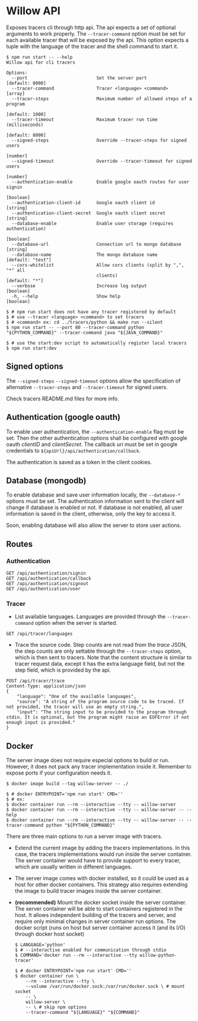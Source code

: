 # Willow API

Exposes tracers cli through http api.
The api expects a set of optional arguments to work properly.
The `--tracer-command` option must be set for each available tracer that will be exposed by the api.
This option expects a tuple with the language of the tracer and the shell command to start it.

```shell
$ npm run start -- --help
Willow api for cli tracers

Options:
  --port                          Set the server port            [default: 8000]
  --tracer-command                Tracer <language> <command>            [array]
  --tracer-steps                  Maximum number of allowed steps of a program
                                                                 [default: 1000]
  --tracer-timeout                Maximum tracer run time (milliseconds)
                                                                 [default: 8000]
  --signed-steps                  Override --tracer-steps for signed users
                                                                        [number]
  --signed-timeout                Override --tracer-timeout for signed users
                                                                        [number]
  --authentication-enable         Enable google oauth routes for user signin
                                                                       [boolean]
  --authentication-client-id      Google oauth client id                [string]
  --authentication-client-secret  Google oauth client secret            [string]
  --database-enable               Enable user storage (requires authentication)
                                                                       [boolean]
  --database-url                  Connection url to mongo database      [string]
  --database-name                 The mongo database name      [default: "test"]
  --cors-whitelist                Allow cors clients (split by ",", "*" all
                                  clients)                        [default: "*"]
  --verbose                       Increase log output                  [boolean]
  -h, --help                      Show help                            [boolean]

$ # npm run start does not have any tracer registered by default
$ # use --tracer <language> <command> to set tracers
$ # <command> ex: cd ../tracers/python && make run --silent
$ npm run start -- --port 80 --tracer-command python "${PYTHON_COMMAND}" --tracer-command java "${JAVA_COMMAND}"

$ # use the start:dev script to automatically register local tracers
$ npm run start:dev
```

## Signed options

The `--signed-steps` `--signed-timeout` options allow the specification of alternative `--tracer-steps` and `--tracer-timeout` for signed users.

Check tracers README.md files for more info.

## Authentication (google oauth)

To enable user authentication, the `--authentication-enable` flag must be set.
Then the other authentication options shall be configured with google oauth _clientID_ and _clientSecret_.
The callback uri must be set in google credentials to `${apiUrl}/api/authentication/callback`.

The authentication is saved as a token in the client cookies.

## Database (mongodb)

To enable database and save user information locally, the `--database-*` options must be set.
The authentication information sent to the client will change if database is enabled or not.
If database is not enabled, all user information is saved in the client, otherwise, only the key to access it.

Soon, enabling database will also allow the server to store user actions.

## Routes

### Authentication

```http
GET /api/authentication/signin
GET /api/authentication/callback
GET /api/authentication/signout
GET /api/authentication/user
```

### Tracer

-   List available languages. Languages are provided through the `--tracer-command` option when the server is started.

```http
GET /api/tracer/languages
```

-   Trace the source code.
    Step counts are not read from the _trace_ JSON, the step counts are only settable through the `--tracer-steps` option, which is then sent to tracers.
    Note that the content structure is similar to tracer request data, except it has the extra language field, but not the step field, which is provided by the api.

```http
POST /api/tracer/trace
Content-Type: application/json
{
    "language": "One of the available languages",
    "source": "A string of the program source code to be traced. If not provided, the tracer will use an empty string.",
    "input": "The string input to be provided to the program through stdin. It is optional, but the program might raise an EOFError if not enough input is provided."
}
```

## Docker

The server image does not require especial options to build or run.
However, it does not pack any tracer implementation inside it.
Remember to expose ports if your configuration needs it.

```shell
$ docker image build --tag willow-server -- ./

$ # docker ENTRYPOINT='npm run start' CMD=''
$ # ex:
$ docker container run --rm --interactive --tty -- willow-server
$ docker container run --rm --interactive --tty -- willow-server -- --help
$ docker container run --rm --interactive --tty -- willow-server -- --tracer-command python "${PYTHON_COMMAND}"
```

There are three main options to run a server image with tracers.

-   Extend the current image by adding the tracers implementations.
    In this case, the tracers implementations would run inside the server container.
    The server container would have to provide support to every tracer, which are usually written in different languages.

-   The server image comes with docker installed, so it could be used as a host for other docker containers.
    This strategy also requires extending the image to build tracer images inside the server container.

-   **(recommended)** Mount the docker socket inside the server container.
    The server container will be able to start containers registered in the host.
    It allows independent building of the tracers and server, and require only minimal changes in server container run options.
    The docker script (runs on host but server container access it (and its I/O) through docker host socket)

    ```shell
    $ LANGUAGE='python'
    $ # --interactive enabled for communication through stdio
    $ COMMAND='docker run --rm --interactive --tty willow-python-tracer'

    $ # docker ENTRYPOINT='npm run start' CMD=''
    $ docker container run \
        --rm --interactive --tty \
        --volume /var/run/docker.sock:/var/run/docker.sock \ # mount socket
        -- \
        willow-server \
        -- \ # skip npm options
        --tracer-command "${LANGUAGE}" "${COMMAND}"
    ```
